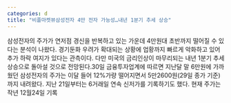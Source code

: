 ```yaml
---
categories: d
title: "비플마켓뷰삼성전자 4만 전자 가능성…내년 1분기 추세 상승"
---
```

삼성전자의 주가가 연저점 경신을 반복하고 있는 가운데 4만원대 초반까지 떨어질 수 있다는 분석이 나왔다. 경기둔화 우려가 확대되는 상황에 업황까지 빠르게 악화하고 있어 추가 하락 여지가 있다는 관측이다. 다만 미국의 금리인상이 마무리되는 내년 1분기 추세 상승으로 돌아설 것으로 전망된다.30일 금융투자업계에 따르면 지난달 말 6만원에 가까웠던 삼성전자의 주가는 이달 들어 12%가량 떨어지면서 5만2600원(29일 종가 기준)까지 내려왔다. 지난 21일부터는 6거래일 연속 신저가를 기록하기도 했다. 현재 주가는 작년 12월24일 기록